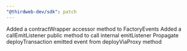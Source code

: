 ```yaml
---
"@thirdweb-dev/sdk": patch
---
```


Added a contractWrapper accessor method to FactoryEvents
Added a callEmitListener public method to call internal emitListener
Propagate deployTransaction emitted event from deployViaProxy method
